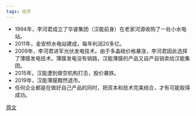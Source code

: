 ```yaml
---
tags: 经济
---
```




* 1994年，李河君成立了华睿集团（汉能前身）在老家河源收购了一处小水电站。
* 2011年，金安桥水电站建成，每年利润20多亿。 
* 2009年，李河君进军光伏发电技术。由于多晶硅价格暴涨，李河君因此选择了薄膜发电技术。薄膜发电没有销路，汉能薄膜的产品又自产自销卖给汉能集团。
* 2015年，汉能遭到做空机构打击，股价暴跌。
* 2019年，汉能薄膜黯然退市。
* 任何企业都是在做好自己产品的同时，把资本和技术完美结合，才有可能取得成功。 



[原文](https://mp.weixin.qq.com/s/HHCVPg-3Fis6a33ajyADfQ)

